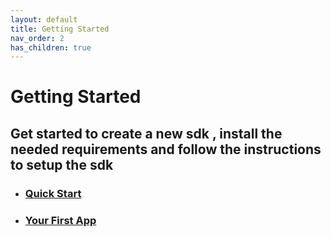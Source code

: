 ```yaml
---
layout: default
title: Getting Started
nav_order: 2
has_children: true
---
```


# **Getting Started**

## Get started to create a new sdk , install the needed requirements and follow the instructions to setup the sdk

- ### [Quick Start](./quick-start.html)

- ###  [Your First App](./first-app.html)